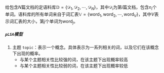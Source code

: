 给包含$N$篇文档的定语料库$\mathbb{D}=\{\mathcal{D}_1,\mathcal{D}_2,\cdots,\mathcal{D}_N\}$，其中$\mathcal{D}_i$为第$i$篇文档，包含$n_i$个单词。语料库的所有单词来自于词汇表$\mathbb{V}=\{\text{word}_1,\text{word}_2,\cdots,\text{word}_V\}$，其中$V$表示词汇表的大小，第$j$个单词为$\text{word}_j$。

##### `pLSA`模型

1. 主题 `topic`：表示一个概念。具体表示为一系列相关的词，以及它们在该概念下出现的概率。
   - 与某个主题相关性比较强的词，在该主题下出现概率较高
   - 与某个主题相关性比较弱的词，在该主题下出现概率较低